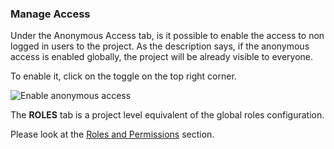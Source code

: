 ### Manage Access

Under the Anonymous Access tab, is it possible to enable the access to non logged in users to the project. As the description says, if the anonymous access is enabled globally, the project will be already visible to everyone.

To enable it, click on the toggle on the top right corner.

<img class="pure-img" src="{{relativeRootPath}}/images/en/c04_project-admin_anon.png" alt="Enable anonymous access">

The **ROLES** tab is a project level equivalent of the global roles configuration.

Please look at the <a href="{{relativeRootPath}}/03-configuration-and-administration/03-05-roles-and-permissions">Roles and Permissions</a> section.